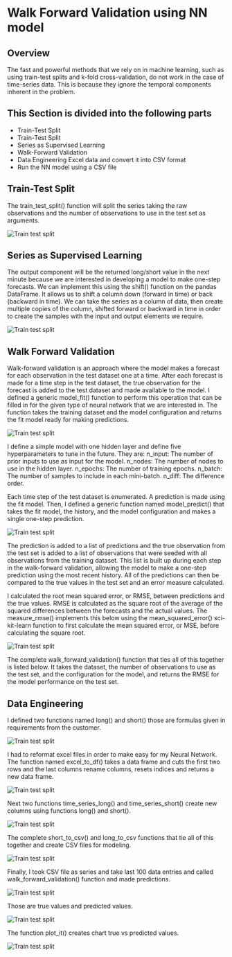 # Walk Forward Validation using NN model

## Overview
The fast and powerful methods that we rely on in machine learning, such as using train-test splits and k-fold cross-validation, do not work in the case of time-series data. This is because they ignore the temporal components inherent in the problem. 


## This Section is divided into the following parts
  * Train-Test Split
  * Train-Test Split
  * Series as Supervised Learning
  * Walk-Forward Validation
  * Data Engineering Excel data and convert it into CSV format
  * Run the NN model using a CSV file
  
## Train-Test Split
The train_test_split() function will split the series taking the raw observations and the number of observations to use in the test set as arguments.

![Train test split](/images/train_test_split.png)

## Series as Supervised Learning

The output component will be the returned long/short value in the next minute because we are interested in developing a model to make one-step forecasts.
We can implement this using the shift() function on the pandas DataFrame. It allows us to shift a column down (forward in time) or back (backward in time). We can take the series as a column of data, then create multiple copies of the column, shifted forward or backward in time in order to create the samples with the input and output elements we require.


![Train test split](/images/series_to_sup.png)


## Walk Forward Validation
Walk-forward validation is an approach where the model makes a forecast for each observation in the test dataset one at a time. After each forecast is made for a time step in the test dataset, the true observation for the forecast is added to the test dataset and made available to the model.
I defined a generic model_fit() function to perform this operation that can be filled in for the given type of neural network that we are interested in. The function takes the training dataset and the model configuration and returns the fit model ready for making predictions.

![Train test split](/images/model_fit.png)


I define a simple model with one hidden layer and define five hyperparameters to tune in the future. They are:
n_input: The number of prior inputs to use as input for the model.
n_nodes: The number of nodes to use in the hidden layer.
n_epochs: The number of training epochs.
n_batch: The number of samples to include in each mini-batch.
n_diff: The difference order.

Each time step of the test dataset is enumerated. A prediction is made using the fit model.
Then, I defined a generic function named model_predict() that takes the fit model, the history, and the model configuration and makes a single one-step prediction.

![Train test split](/images/model_predict.png)

The prediction is added to a list of predictions and the true observation from the test set is added to a list of observations that were seeded with all observations from the training dataset. This list is built up during each step in the walk-forward validation, allowing the model to make a one-step prediction using the most recent history.
All of the predictions can then be compared to the true values in the test set and an error measure calculated.

I calculated the root mean squared error, or RMSE, between predictions and the true values.
RMSE is calculated as the square root of the average of the squared differences between the forecasts and the actual values. The measure_rmse() implements this below using the mean_squared_error() sci-kit-learn function to first calculate the mean squared error, or MSE, before calculating the square root.

![Train test split](/images/measure_rmse.png)

The complete walk_forward_validation() function that ties all of this together is listed below.
It takes the dataset, the number of observations to use as the test set, and the configuration for the model, and returns the RMSE for the model performance on the test set.


## Data Engineering
I defined two functions named long() and short() those are formulas given in requirements from the customer. 

![Train test split](/images/longshort.png)

I had to reformat excel files in order to make easy for my Neural Network. The function named excel_to_df() takes a data frame and cuts the first two rows and the last columns rename columns, resets indices and returns a new data frame. 

![Train test split](/images/excel_to_df.png)

Next two functions time_series_long() and time_series_short() create new columns using functions long() and short(). 

![Train test split](/images/time_series_long.png)

The complete short_to_csv() and long_to_csv functions that tie all of this together and create CSV files for modeling. 


![Train test split](/images/long_csv.png)

Finally, I took CSV file as series and take last 100 data entries and called walk_forward_validation() function and made predictions. 



![Train test split](/images/series.png)


Those are true values and predicted values. 


![Train test split](/images/true_values.png)


The function plot_it() creates chart true vs predicted values. 


![Train test split](/images/plot.png)


